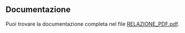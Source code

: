 ## Documentazione

Puoi trovare la documentazione completa nel file [RELAZIONE_PDF.pdf](RELAZIONE_PDF.pdf).

